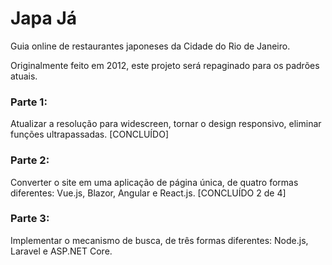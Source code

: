 # Japa Já
Guia online de restaurantes japoneses da Cidade do Rio de Janeiro.

Originalmente feito em 2012, este projeto será repaginado para os padrões atuais.

### Parte 1: 
Atualizar a resolução para widescreen, tornar o design responsivo, eliminar funções ultrapassadas. 
[CONCLUÍDO]

### Parte 2: 
Converter o site em uma aplicação de página única, de quatro formas diferentes: Vue.js, Blazor, Angular e React.js.
[CONCLUÍDO 2 de 4]

### Parte 3: 
Implementar o mecanismo de busca, de três formas diferentes: Node.js, Laravel e ASP.NET Core.
